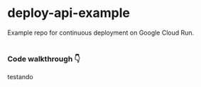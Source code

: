 # deploy-api-example
Example repo for continuous deployment on Google Cloud Run.
<br><br>

### Code walkthrough 👇
testando
